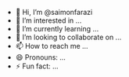 - 👋 Hi, I’m @saimonfarazi
- 👀 I’m interested in ...
- 🌱 I’m currently learning ...
- 💞️ I’m looking to collaborate on ...
- 📫 How to reach me ...
- 😄 Pronouns: ...
- ⚡ Fun fact: ...

<!---
saimonfarazi/saimonfarazi is a ✨ special ✨ repository because its `README.md` (this file) appears on your GitHub profile.
You can click the Preview link to take a look at your changes.
--->
